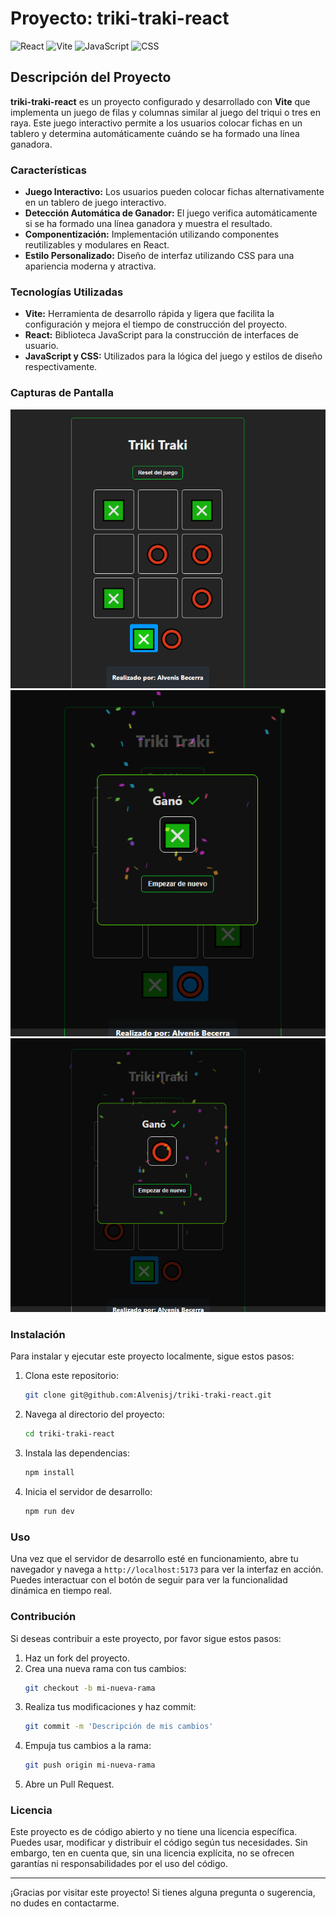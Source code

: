 # Proyecto: triki-traki-react

![React](https://img.shields.io/badge/React-61DAFB?style=for-the-badge&logo=react&logoColor=black)
![Vite](https://img.shields.io/badge/Vite-646CFF?style=for-the-badge&logo=vite&logoColor=white)
![JavaScript](https://img.shields.io/badge/JavaScript-F7DF1E?style=for-the-badge&logo=javascript&logoColor=black)
![CSS](https://img.shields.io/badge/CSS-1572B6?style=for-the-badge&logo=css3&logoColor=white)

## Descripción del Proyecto

**triki-traki-react** es un proyecto configurado y desarrollado con **Vite** que implementa un juego de filas y columnas similar al juego del triqui o tres en raya. Este juego interactivo permite a los usuarios colocar fichas en un tablero y determina automáticamente cuándo se ha formado una línea ganadora.

### Características

- **Juego Interactivo:** Los usuarios pueden colocar fichas alternativamente en un tablero de juego interactivo.
- **Detección Automática de Ganador:** El juego verifica automáticamente si se ha formado una línea ganadora y muestra el resultado.
- **Componentización:** Implementación utilizando componentes reutilizables y modulares en React.
- **Estilo Personalizado:** Diseño de interfaz utilizando CSS para una apariencia moderna y atractiva.

### Tecnologías Utilizadas

- **Vite:** Herramienta de desarrollo rápida y ligera que facilita la configuración y mejora el tiempo de construcción del proyecto.
- **React:** Biblioteca JavaScript para la construcción de interfaces de usuario.
- **JavaScript y CSS:** Utilizados para la lógica del juego y estilos de diseño respectivamente.

### Capturas de Pantalla

![Captura de Pantalla 1](./public/img/img-1.png)
![Captura de Pantalla 2](./public/img/img-2.png)
![Captura de Pantalla 2](./public/img/img-3.png)

### Instalación

Para instalar y ejecutar este proyecto localmente, sigue estos pasos:

1. Clona este repositorio:
   ```sh
   git clone git@github.com:Alvenisj/triki-traki-react.git
   ```
2. Navega al directorio del proyecto:
   ```sh
   cd triki-traki-react
   ```
3. Instala las dependencias:
   ```sh
   npm install
   ```
4. Inicia el servidor de desarrollo:
   ```sh
   npm run dev
   ```

### Uso

Una vez que el servidor de desarrollo esté en funcionamiento, abre tu navegador y navega a `http://localhost:5173` para ver la interfaz en acción. Puedes interactuar con el botón de seguir para ver la funcionalidad dinámica en tiempo real.

### Contribución

Si deseas contribuir a este proyecto, por favor sigue estos pasos:

1. Haz un fork del proyecto.
2. Crea una nueva rama con tus cambios:
   ```sh
   git checkout -b mi-nueva-rama
   ```
3. Realiza tus modificaciones y haz commit:
   ```sh
   git commit -m 'Descripción de mis cambios'
   ```
4. Empuja tus cambios a la rama:
   ```sh
   git push origin mi-nueva-rama
   ```
5. Abre un Pull Request.

### Licencia

Este proyecto es de código abierto y no tiene una licencia específica. Puedes usar, modificar y distribuir el código según tus necesidades. Sin embargo, ten en cuenta que, sin una licencia explícita, no se ofrecen garantías ni responsabilidades por el uso del código.

---

¡Gracias por visitar este proyecto! Si tienes alguna pregunta o sugerencia, no dudes en contactarme.
